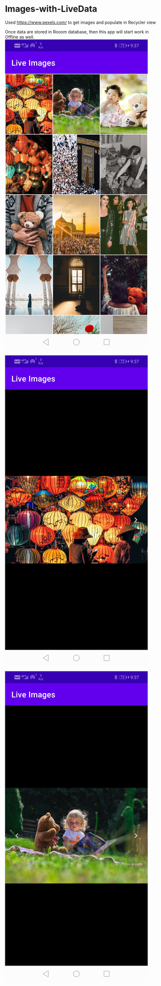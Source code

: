 # Images-with-LiveData
Used https://www.pexels.com/ to get images and populate in Recycler view

Once data are stored in Rooom database, then this app will start work in Offline as well.
![alt text](https://github.com/karthick1611/Images-with-LiveData/blob/master/Screenshots/Screenshot1.jpg?raw=true)

![alt text](https://github.com/karthick1611/Images-with-LiveData/blob/master/Screenshots/Screenshot2.jpg?raw=true)

![alt text](https://github.com/karthick1611/Images-with-LiveData/blob/master/Screenshots/Screenshot3.jpg?raw=true)
